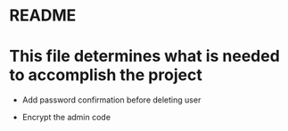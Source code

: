 # README
# This file determines what is needed to accomplish the project

* Add password confirmation before deleting user

* Encrypt the admin code
